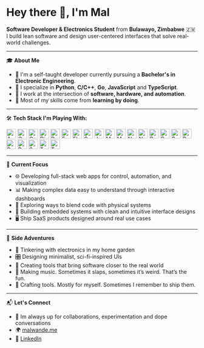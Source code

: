 <h1 align="left">Hey there 👋, I'm Mal</h1>

<p align="left">
  <strong>Software Developer & Electronics Student</strong> from <strong>Bulawayo, Zimbabwe</strong> 🇿🇼<br/>
  I build lean software and design user-centered interfaces that solve real-world challenges.
</p>

---

🎓 **About Me**

- 🧠 I'm a self-taught developer currently pursuing a **Bachelor's in Electronic Engineering**.
- 🔧 I specialize in **Python**, **C/C++**, **Go**, **JavaScript** and **TypeScript**.
- 📡 I work at the intersection of **software, hardware, and automation**.
- 🧪 Most of my skills come from **learning by doing**.
  
---

🛠️ **Tech Stack I'm Playing With:**

<div align="left">
  <img src="https://cdn.jsdelivr.net/gh/devicons/devicon/icons/arduino/arduino-original.svg" height="25" alt="Arduino" />
  <img src="https://cdn.jsdelivr.net/gh/devicons/devicon/icons/c/c-original.svg" height="25" alt="C" />
  <img src="https://cdn.jsdelivr.net/gh/devicons/devicon/icons/cplusplus/cplusplus-original.svg" height="25" alt="C++" />
  <img src="https://cdn.jsdelivr.net/gh/devicons/devicon/icons/django/django-plain.svg" height="25" alt="Django" />
  <img src="https://cdn.jsdelivr.net/gh/devicons/devicon/icons/docker/docker-original.svg" height="25" alt="Docker" />
  <img src="https://cdn.jsdelivr.net/gh/devicons/devicon/icons/fastapi/fastapi-original.svg" height="25" alt="FastAPI" />
  <img src="https://cdn.jsdelivr.net/gh/devicons/devicon/icons/flask/flask-original.svg" height="25" alt="Flask" />
  <img src="https://cdn.jsdelivr.net/gh/devicons/devicon/icons/go/go-original.svg" height="25" alt="Go" />
  <img src="https://cdn.jsdelivr.net/gh/devicons/devicon/icons/javascript/javascript-original.svg" height="25" alt="JavaScript" />
  <img src="https://cdn.jsdelivr.net/gh/devicons/devicon/icons/matlab/matlab-original.svg" height="25" alt="MATLAB" />
  <img src="https://cdn.jsdelivr.net/gh/devicons/devicon/icons/mysql/mysql-original.svg" height="25" alt="MySQL" />
  <img src="https://cdn.jsdelivr.net/gh/devicons/devicon/icons/nodejs/nodejs-original.svg" height="25" alt="Node.js" />
  <img src="https://cdn.jsdelivr.net/gh/devicons/devicon/icons/numpy/numpy-original.svg" height="25" alt="NumPy" />
  <img src="https://cdn.jsdelivr.net/gh/devicons/devicon/icons/pandas/pandas-original.svg" height="25" alt="Pandas" />
  <img src="https://cdn.jsdelivr.net/gh/devicons/devicon/icons/postgresql/postgresql-original.svg" height="25" alt="PostgreSQL" />
  <img src="https://cdn.jsdelivr.net/gh/devicons/devicon/icons/python/python-original.svg" height="25" alt="Python" />
  <img src="https://cdn.jsdelivr.net/gh/devicons/devicon/icons/raspberrypi/raspberrypi-original.svg" height="25" alt="Raspberry Pi" />
  <img src="https://cdn.jsdelivr.net/gh/devicons/devicon/icons/react/react-original.svg" height="25" alt="React" />
  <img src="https://cdn.jsdelivr.net/gh/devicons/devicon/icons/redis/redis-original.svg" height="25" alt="Redis" />
  <img src="https://cdn.jsdelivr.net/gh/devicons/devicon/icons/svelte/svelte-original.svg" height="25" alt="Svelte" />
  <img src="https://cdn.jsdelivr.net/gh/devicons/devicon/icons/tensorflow/tensorflow-original.svg" height="25" alt="TensorFlow" />
  <img src="https://cdn.jsdelivr.net/gh/devicons/devicon/icons/typescript/typescript-original.svg" height="25" alt="TypeScript" />
</div>

---

🚀 **Current Focus**

- 🌐 Developing full-stack web apps for control, automation, and visualization
- 📊 Making complex data easy to understand through interactive dashboards
- 🔭 Exploring ways to blend code with physical systems
- 🤖 Building embedded systems with clean and intuitive interface designs
- 🖥️ Ship SaaS products designed around real use cases

---

🌱 **Side Adventures**

- 🌿 Tinkering with electronics in my home garden
- 🎛️ Designing minimalist, sci-fi-inspired UIs
- 🔌 Creating tools that bring software closer to the real world
- 🎵 Making music. Sometimes it slaps, sometimes it’s weird. That’s the fun.
- 🧪 Crafting tools. Mostly for myself. Sometimes I remember to ship them.

---

📬 **Let's Connect**

- 💬 Im always up for collaborations, experimentation and dope conversations  
- 🌍 [malwande.me](https://malwande.me)  
- 💼 [LinkedIn](https://www.linkedin.com/in/malwande-moyo-a066a81b2)
